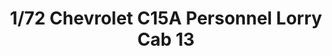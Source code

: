 ---
layout: product
title: "1/72 Chevrolet C15A Personnel Lorry Cab 13"
price: "1400" 
desc: "Maketa"
img_path: "/assets/img/IBG72013.webp"
brand: "IBG Models"
available: false
special_offer: false
new: false
soon: false
cat: "010000"
subcat: "015500"
subsubcat: "0N/A"
sifra: "IBG72013"
popular: false
spec: false
---